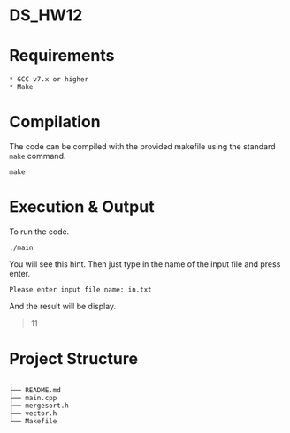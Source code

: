# DS_HW12

# Requirements
	* GCC v7.x or higher
	* Make

# Compilation
The code can be compiled with the provided makefile using the standard `make`
command.

```
make
```

# Execution & Output
To run the code.

```
./main
```

You will see this hint.
Then just type in the name of the input file and press enter.

```
Please enter input file name: in.txt
```

And the result will be display.

> 11

# Project Structure
```
.
├── README.md
├── main.cpp
├── mergesort.h
├── vector.h
└── Makefile
```